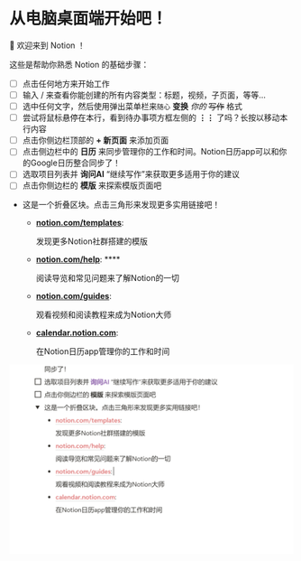# 从电脑桌面端开始吧！

👋 欢迎来到 Notion ！

这些是帮助你熟悉 Notion 的基础步骤：

- [ ]  点击任何地方来开始工作
- [ ]  输入 / 来查看你能创建的所有内容类型：标题，视频，子页面，等等…
- [ ]  选中任何文字，然后使用弹出菜单栏来`随心` **变换** *你的* ~~写作~~ 格式
- [ ]  尝试将鼠标悬停在本行，看到待办事项方框左侧的 **⋮⋮** 了吗？长按以移动本行内容
- [ ]  点击你侧边栏顶部的 **+ 新页面** 来添加页面
- [ ]  点击侧边栏中的 **日历** 来同步管理你的工作和时间。Notion日历app可以和你的Google日历整合同步了！
- [ ]  选取项目列表并 **询问AI** “继续写作”来获取更多适用于你的建议
- [ ]  点击你侧边栏的 **模版** 来探索模版页面吧
- 这是一个折叠区块。点击三角形来发现更多实用链接吧！
    - [**notion.com/templates**](https://www.notion.so/templates):
        
        发现更多Notion社群搭建的模版
        
    - [**notion.com/help**](https://www.notion.so/help): ****
        
        阅读导览和常见问题来了解Notion的一切
        
    - [**notion.com/guides**](http://notion.com/guides):
        
        观看视频和阅读教程来成为Notion大师
        
    - [**calendar.notion.com**](http://calendar.notion.so):
        
        在Notion日历app管理你的工作和时间
        

![image.png](./image.png)